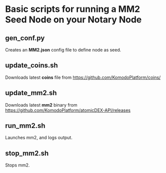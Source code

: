 # Basic scripts for running a MM2 Seed Node on your Notary Node

## gen_conf.py
Creates an **MM2.json** config file to define node as seed.

## update_coins.sh
Downloads latest **coins** file from https://github.com/KomodoPlatform/coins/

## update_mm2.sh
Downloads latest **mm2** binary from https://github.com/KomodoPlatform/atomicDEX-API/releases

## run_mm2.sh
Launches mm2, and logs output.

## stop_mm2.sh
Stops mm2.
